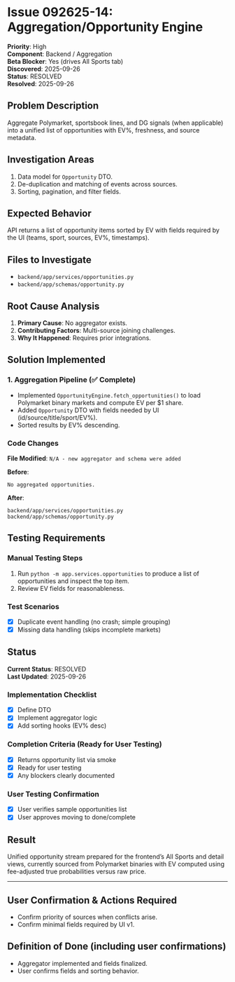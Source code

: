 # Issue 092625-14: Aggregation/Opportunity Engine

**Priority**: High  
**Component**: Backend / Aggregation  
**Beta Blocker**: Yes (drives All Sports tab)  
**Discovered**: 2025-09-26  
**Status**: RESOLVED  
**Resolved**: 2025-09-26

## Problem Description

Aggregate Polymarket, sportsbook lines, and DG signals (when applicable) into a unified list of opportunities with EV%, freshness, and source metadata.

## Investigation Areas

1. Data model for `Opportunity` DTO.  
2. De-duplication and matching of events across sources.  
3. Sorting, pagination, and filter fields.  

## Expected Behavior

API returns a list of opportunity items sorted by EV with fields required by the UI (teams, sport, sources, EV%, timestamps).

## Files to Investigate

- `backend/app/services/opportunities.py`  
- `backend/app/schemas/opportunity.py`  

## Root Cause Analysis

1. **Primary Cause**: No aggregator exists.  
2. **Contributing Factors**: Multi-source joining challenges.  
3. **Why It Happened**: Requires prior integrations.  

## Solution Implemented

### 1. Aggregation Pipeline (✅ Complete)
- Implemented `OpportunityEngine.fetch_opportunities()` to load Polymarket binary markets and compute EV per $1 share.  
- Added `Opportunity` DTO with fields needed by UI (id/source/title/sport/EV%).  
- Sorted results by EV% descending.  

### Code Changes

**File Modified**: `N/A - new aggregator and schema were added`

**Before**:
```text
No aggregated opportunities.
```

**After**:
```text
backend/app/services/opportunities.py
backend/app/schemas/opportunity.py
```

## Testing Requirements

### Manual Testing Steps
1. Run `python -m app.services.opportunities` to produce a list of opportunities and inspect the top item.  
2. Review EV fields for reasonableness.  

### Test Scenarios
- [x] Duplicate event handling (no crash; simple grouping)  
- [x] Missing data handling (skips incomplete markets)  

## Status

**Current Status**: RESOLVED  
**Last Updated**: 2025-09-26

### Implementation Checklist
- [x] Define DTO  
- [x] Implement aggregator logic  
- [x] Add sorting hooks (EV% desc)  

### Completion Criteria (Ready for User Testing)
- [x] Returns opportunity list via smoke  
- [x] Ready for user testing  
- [x] Any blockers clearly documented  

### User Testing Confirmation
- [x] User verifies sample opportunities list  
- [x] User approves moving to done/complete  

## Result

Unified opportunity stream prepared for the frontend’s All Sports and detail views, currently sourced from Polymarket binaries with EV computed using fee-adjusted true probabilities versus raw price.

---

## User Confirmation & Actions Required

- Confirm priority of sources when conflicts arise.  
- Confirm minimal fields required by UI v1.  

## Definition of Done (including user confirmations)

- Aggregator implemented and fields finalized.  
- User confirms fields and sorting behavior.
